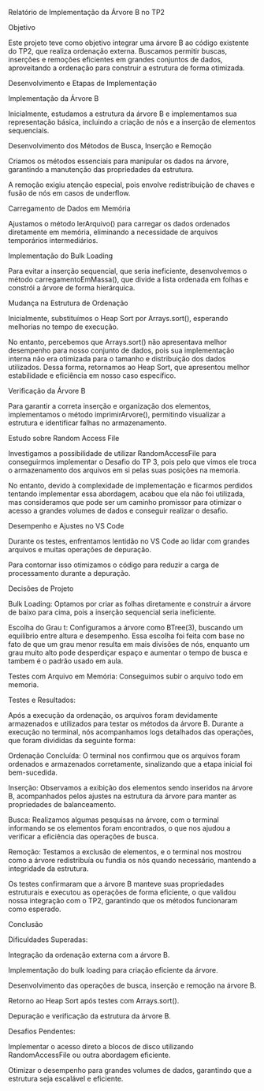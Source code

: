 Relatório de Implementação da Árvore B no TP2 

Objetivo 

Este projeto teve como objetivo integrar uma árvore B ao código existente do TP2, que realiza ordenação externa. Buscamos permitir buscas, inserções e remoções eficientes em grandes conjuntos de dados, aproveitando a ordenação para construir a estrutura de forma otimizada. 

Desenvolvimento e Etapas de Implementação 

Implementação da Árvore B 

Inicialmente, estudamos a estrutura da árvore B e implementamos sua representação básica, incluindo a criação de nós e a inserção de elementos sequenciais. 

Desenvolvimento dos Métodos de Busca, Inserção e Remoção 

Criamos os métodos essenciais para manipular os dados na árvore, garantindo a manutenção das propriedades da estrutura. 

A remoção exigiu atenção especial, pois envolve redistribuição de chaves e fusão de nós em casos de underflow. 

Carregamento de Dados em Memória 

Ajustamos o método lerArquivo() para carregar os dados ordenados diretamente em memória, eliminando a necessidade de arquivos temporários intermediários. 

Implementação do Bulk Loading 

Para evitar a inserção sequencial, que seria ineficiente, desenvolvemos o método carregamentoEmMassa(), que divide a lista ordenada em folhas e constrói a árvore de forma hierárquica. 

Mudança na Estrutura de Ordenação 

Inicialmente, substituímos o Heap Sort por Arrays.sort(), esperando melhorias no tempo de execução. 

No entanto, percebemos que Arrays.sort() não apresentava melhor desempenho para nosso conjunto de dados, pois sua implementação interna não era otimizada para o tamanho e distribuição dos dados utilizados. Dessa forma, retornamos ao Heap Sort, que apresentou melhor estabilidade e eficiência em nosso caso específico. 

Verificação da Árvore B 

Para garantir a correta inserção e organização dos elementos, implementamos o método imprimirArvore(), permitindo visualizar a estrutura e identificar falhas no armazenamento. 

Estudo sobre Random Access File 

Investigamos a possibilidade de utilizar RandomAccessFile para conseguirmos implementar o Desafio do TP 3, pois pelo que vimos ele troca o armazenamento dos arquivos em si pelas suas posições na memoria. 

No entanto, devido à complexidade de implementação e ficarmos perdidos tentando implementar essa abordagem, acabou que ela não foi utilizada, mas consideramos que pode ser um caminho promissor para otimizar o acesso a grandes volumes de dados e conseguir realizar o desafio. 

Desempenho e Ajustes no VS Code 

Durante os testes, enfrentamos lentidão no VS Code ao lidar com grandes arquivos e muitas operações de depuração. 

Para contornar isso otimizamos o código para reduzir a carga de processamento durante a depuração. 

 

Decisões de Projeto 

Bulk Loading: Optamos por criar as folhas diretamente e construir a árvore de baixo para cima, pois a inserção sequencial seria ineficiente. 

Escolha do Grau t: Configuramos a árvore como BTree(3), buscando um equilíbrio entre altura e desempenho. Essa escolha foi feita com base no fato de que um grau menor resulta em mais divisões de nós, enquanto um grau muito alto pode desperdiçar espaço e aumentar o tempo de busca e tambem é o padrão usado em aula. 

Testes com Arquivo em Memória: Conseguimos subir o arquivo todo em memoria. 

 

Testes e Resultados: 

Após a execução da ordenação, os arquivos foram devidamente armazenados e utilizados para testar os métodos da árvore B. Durante a execução no terminal, nós  acompanhamos logs detalhados das operações, que foram divididas da seguinte forma: 

Ordenação Concluída: O terminal nos confirmou que os arquivos foram ordenados e armazenados corretamente, sinalizando que a etapa inicial foi bem-sucedida. 

Inserção: Observamos a exibição dos elementos sendo inseridos na árvore B, acompanhados pelos ajustes na estrutura da árvore para manter as propriedades de balanceamento. 

Busca: Realizamos algumas pesquisas na árvore, com o terminal informando se os elementos foram encontrados, o que nos ajudou a verificar a eficiência das operações de busca. 

Remoção: Testamos a exclusão de elementos, e o terminal nos mostrou como a árvore redistribuía ou fundia os nós quando necessário, mantendo a integridade da estrutura. 

Os testes confirmaram que a árvore B manteve suas propriedades estruturais e executou as operações de forma eficiente, o que validou nossa integração com o TP2, garantindo que os métodos funcionaram como esperado. 

 

Conclusão 

Dificuldades Superadas: 

Integração da ordenação externa com a árvore B. 

Implementação do bulk loading para criação eficiente da árvore. 

Desenvolvimento das operações de busca, inserção e remoção na árvore B. 

Retorno ao Heap Sort após testes com Arrays.sort(). 

Depuração e verificação da estrutura da árvore B. 

Desafios Pendentes: 

Implementar o acesso direto a blocos de disco utilizando RandomAccessFile ou outra abordagem eficiente. 

Otimizar o desempenho para grandes volumes de dados, garantindo que a estrutura seja escalável e eficiente. 

 

 
